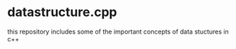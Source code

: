 # datastructure.cpp

this repository includes some of the important concepts of data stuctures in c++
